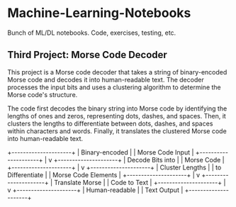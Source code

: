 # Machine-Learning-Notebooks
Bunch of ML/DL notebooks. Code, exercises, testing, etc.

## Third Project: Morse Code Decoder

This project is a Morse code decoder that takes a string of binary-encoded Morse code and decodes it into human-readable text. 
The decoder processes the input bits and uses a clustering algorithm to determine the Morse code's structure.

The code first decodes the binary string into Morse code by identifying the lengths of ones and zeros, representing dots, dashes, and spaces. 
Then, it clusters the lengths to differentiate between dots, dashes, and spaces within characters and words. Finally, it translates the clustered Morse code into human-readable text.

+---------------------+
|  Binary-encoded     |
|  Morse Code Input   |
+---------------------+
           |
           v
+---------------------+
|  Decode Bits into   |
|  Morse Code         |
+---------------------+
           |
           v
+---------------------+
|  Cluster Lengths    |
|  to Differentiate   |
|  Morse Code Elements |
+---------------------+
           |
           v
+---------------------+
|  Translate Morse    |
|  Code to Text       |
+---------------------+
           |
           v
+---------------------+
|  Human-readable     |
|  Text Output        |
+---------------------+

